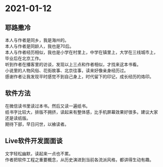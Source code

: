 # 2021-01-12

## 耶路撒冷

本人与作者是同乡，我是海州的。  
本人与作者是同龄人，我也是70后。  
本人与作者经历相似，我也是小学在村里上，中学在镇里上，大学在三线城市上，毕业后在北京工作。  
听到作者在播客里的访谈，发现以上三点和作者相似，才找来这本书看。  
小说里的人物风俗、花街故事、北京往事，读来好像亲身经历过。  
感谢作者让我发现平时感觉不到自己身上，时代留下的印记，成长经历的烙印。

## 软件方法

在微信读书里读过本书。然后又读一遍纸书。  
纸书字比较大，排版不拥挤，读起来有整体感，比手机屏幕效果好很多。建议大家还是读纸版。  
期待下部，早日问世，以飨读者。

## Live软件开发面面谈

文字轻松幽默，读起来一点也不累。  
作者把软件工程之重要概念，从历史演进到当前各流派风格，都讲得生动有趣。  
